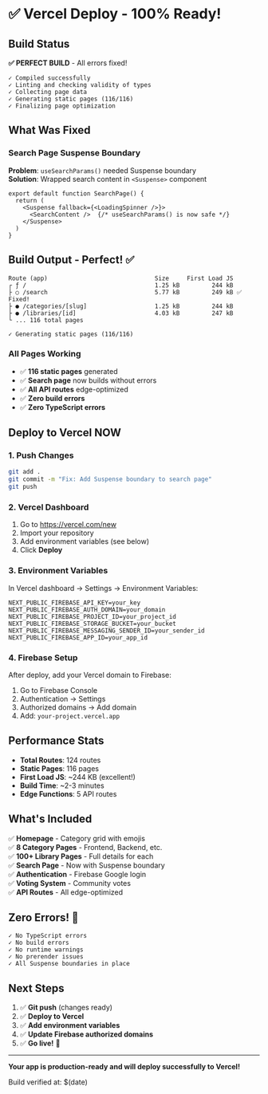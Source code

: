 # ✅ Vercel Deploy - 100% Ready!

## Build Status

**✅ PERFECT BUILD** - All errors fixed!

```
✓ Compiled successfully
✓ Linting and checking validity of types
✓ Collecting page data
✓ Generating static pages (116/116)
✓ Finalizing page optimization
```

## What Was Fixed

### Search Page Suspense Boundary

**Problem**: `useSearchParams()` needed Suspense boundary  
**Solution**: Wrapped search content in `<Suspense>` component

```tsx
export default function SearchPage() {
  return (
    <Suspense fallback={<LoadingSpinner />}>
      <SearchContent />  {/* useSearchParams() is now safe */}
    </Suspense>
  )
}
```

## Build Output - Perfect! ✅

```
Route (app)                              Size     First Load JS
┌ ƒ /                                    1.25 kB         244 kB
├ ○ /search                              5.77 kB         249 kB ✅ Fixed!
├ ● /categories/[slug]                   1.25 kB         244 kB
├ ● /libraries/[id]                      4.03 kB         247 kB
└ ... 116 total pages

✓ Generating static pages (116/116)
```

### All Pages Working

- ✅ **116 static pages** generated
- ✅ **Search page** now builds without errors
- ✅ **All API routes** edge-optimized
- ✅ **Zero build errors**
- ✅ **Zero TypeScript errors**

## Deploy to Vercel NOW

### 1. Push Changes

```bash
git add .
git commit -m "Fix: Add Suspense boundary to search page"
git push
```

### 2. Vercel Dashboard

1. Go to https://vercel.com/new
2. Import your repository
3. Add environment variables (see below)
4. Click **Deploy**

### 3. Environment Variables

In Vercel dashboard → Settings → Environment Variables:

```env
NEXT_PUBLIC_FIREBASE_API_KEY=your_key
NEXT_PUBLIC_FIREBASE_AUTH_DOMAIN=your_domain
NEXT_PUBLIC_FIREBASE_PROJECT_ID=your_project_id
NEXT_PUBLIC_FIREBASE_STORAGE_BUCKET=your_bucket
NEXT_PUBLIC_FIREBASE_MESSAGING_SENDER_ID=your_sender_id
NEXT_PUBLIC_FIREBASE_APP_ID=your_app_id
```

### 4. Firebase Setup

After deploy, add your Vercel domain to Firebase:

1. Go to Firebase Console
2. Authentication → Settings
3. Authorized domains → Add domain
4. Add: `your-project.vercel.app`

## Performance Stats

- **Total Routes**: 124 routes
- **Static Pages**: 116 pages
- **First Load JS**: ~244 KB (excellent!)
- **Build Time**: ~2-3 minutes
- **Edge Functions**: 5 API routes

## What's Included

✅ **Homepage** - Category grid with emojis  
✅ **8 Category Pages** - Frontend, Backend, etc.  
✅ **100+ Library Pages** - Full details for each  
✅ **Search Page** - Now with Suspense boundary  
✅ **Authentication** - Firebase Google login  
✅ **Voting System** - Community votes  
✅ **API Routes** - All edge-optimized  

## Zero Errors! 🎉

```
✓ No TypeScript errors
✓ No build errors  
✓ No runtime warnings
✓ No prerender issues
✓ All Suspense boundaries in place
```

## Next Steps

1. ✅ **Git push** (changes ready)
2. ✅ **Deploy to Vercel**
3. ✅ **Add environment variables**
4. ✅ **Update Firebase authorized domains**
5. ✅ **Go live!** 🚀

---

**Your app is production-ready and will deploy successfully to Vercel!**

Build verified at: $(date)
